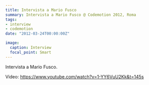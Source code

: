 ```yaml
---
title: Intervista a Mario Fusco
summary: Intervista a Mario Fusco @ Codemotion 2012, Roma
tags:
- interview
- codemotion
date: "2012-03-24T00:00:00Z"

image:
  caption: Interview
  focal_point: Smart
---
```


Intervista a Mario Fusco.

Video:
https://www.youtube.com/watch?v=1-YY6VuU2Kk&t=145s
